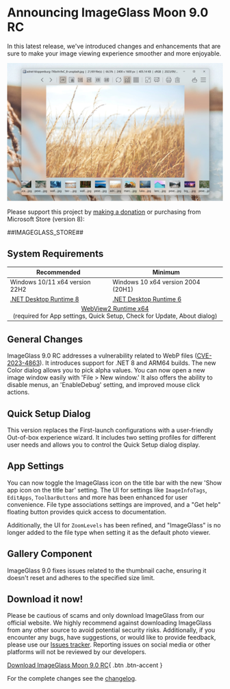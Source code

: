 # Announcing ImageGlass Moon 9.0 RC

In this latest release, we've introduced changes and enhancements that are sure to make your image viewing experience smoother and more enjoyable.

![ImageGlass 9.0 RC](https://raw.githubusercontent.com/ImageGlass/releases/main/screenshots/v9.0-rc/9.0rc_1.webp)


Please support this project by [making a donation](https://github.com/sponsors/d2phap) or purchasing from Microsoft Store (version 8):

##IMAGEGLASS_STORE##


## System Requirements
<table>
  <thead>
    <tr>
      <th>Recommended</th>
      <th>Minimum</th>
    </tr>
  </thead>
  <tbody>
    <tr>
      <td>Windows 10/11 x64 version 22H2</td>
      <td>Windows 10 x64 version 2004 (20H1)</td>
    </tr>
    <tr>
      <td><a href="https://dotnet.microsoft.com/en-us/download/dotnet/8.0" target="_blank" ref="noopener nofollow">.NET
          Desktop Runtime 8</a></td>
      <td><a href="https://dotnet.microsoft.com/en-us/download/dotnet/6.0" target="_blank" ref="noopener nofollow">.NET
          Desktop Runtime 6</a></td>
    </tr>
    <tr>
      <td colspan="2" align="center"><a href="https://developer.microsoft.com/en-us/microsoft-edge/webview2/#download-section" target="_blank"
          ref="noopener nofollow">WebView2 Runtime x64</a><br>(required for App settings,
        Quick Setup, Check for Update, About dialog)</td>
    </tr>
  </tbody>
</table>


## General Changes
ImageGlass 9.0 RC addresses a vulnerability related to WebP files ([CVE-2023-4863](https://github.com/advisories/GHSA-j7hp-h8jx-5ppr)). It introduces support for .NET 8 and ARM64 builds. The new Color dialog allows you to pick alpha values. You can now open a new image window easily with 'File > New window.' It also offers the ability to disable menus, an 'EnableDebug' setting, and improved mouse click actions.


## Quick Setup Dialog
This version replaces the First-launch configurations with a user-friendly Out-of-box experience wizard. It includes two setting profiles for different user needs and allows you to control the Quick Setup dialog display.


## App Settings
You can now toggle the ImageGlass icon on the title bar with the new 'Show app icon on the title bar' setting. The UI for settings like `ImageInfoTags`, `EditApps`, `ToolbarButtons` and more has been enhanced for user convenience. File type associations settings are improved, and a "Get help" floating button provides quick access to documentation.

Additionally, the UI for `ZoomLevels` has been refined, and "ImageGlass" is no longer added to the file type when setting it as the default photo viewer.


## Gallery Component
ImageGlass 9.0 fixes issues related to the thumbnail cache, ensuring it doesn't reset and adheres to the specified size limit.



## Download it now!
Please be cautious of scams and only download ImageGlass from our official website. We highly recommend against downloading ImageGlass from any other source to avoid potential security risks. Additionally, if you encounter any bugs, have suggestions, or would like to provide feedback, please use our [Issues tracker](https://github.com/d2phap/ImageGlass/issues). Reporting issues on social media or other platforms will not be reviewed by our developers.

[Download ImageGlass Moon 9.0 RC](https://imageglass.org/release/imageglass-9-0-rc-45){ .btn .btn-accent }

For the complete changes see the [changelog](https://github.com/d2phap/ImageGlass/releases/tag/9.0.6.1008).

